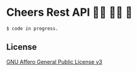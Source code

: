 # Cheers Rest API  :woman_health_worker: :man_health_worker: :pill:

`$ code in progress.`

## License
[GNU Affero General Public License v3](https://www.gnu.org/licenses/agpl-3.0.en.html)